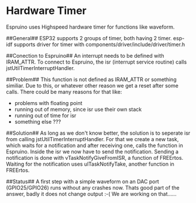 Hardware Timer
===
Espruino uses Highspeed hardware timer for functions like waveform.

##General##
ESP32 supports 2 groups of timer, both having 2 timer.
esp-idf supports driver for timer with components/driver/include/driver/timer.h

##Conection to Espruino##
An interrupt needs to be defined with IRAM_ATTR. To connect to Espruino, the isr (interrupt service routine) calls jstUtilTimerInterruptHandler.

##Problem##
This function is not defined  as IRAM_ATTR or something similiar. Due to this, or whatever other reason we get a reset after some calls. There could be many reasons for that like:
- problems with floating point
- running out of memory, since isr use their own stack
- running out of time for isr
- something else ???

##Solution##
As long as we don't know better, the solution is to seperate isr from calling jstUtilTimerInterruptHandler.
For that we create a new task, which waits for a notification and after receiving one, calls the function in Espruino. Inside the isr we now have to send the notification. Sending a notification is done with vTaskNotifyGiveFromISR, a function of FREErtos.
Waiting for the notification uses ulTaskNotifyTake, another function in FREErtos.

##Status##
A first step with a simple waveform on an DAC port (GPIO25/GPIO26) runs without any crashes now. Thats good part of the answer, badly it does not change output :-(
We are working on that......